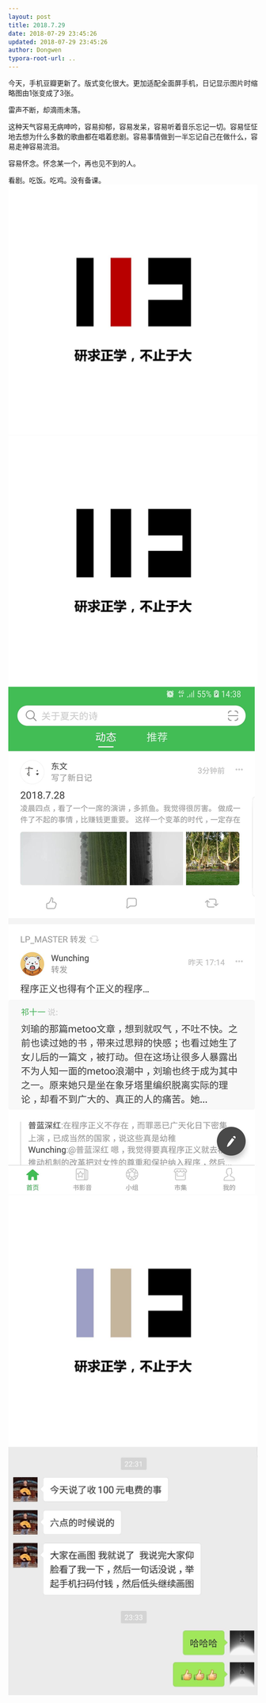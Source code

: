 ```yaml
---
layout: post
title: 2018.7.29
date: 2018-07-29 23:45:26
updated: 2018-07-29 23:45:26
author: Dongwen
typora-root-url: ..
---
```




今天，手机豆瓣更新了。版式变化很大。更加适配全面屏手机，日记显示图片时缩略图由1张变成了3张。

雷声不断，却滴雨未落。

这种天气容易无病呻吟，容易抑郁，容易发呆，容易听着音乐忘记一切。容易怔怔地去想为什么多数的歌曲都在唱着悲剧。容易事情做到一半忘记自己在做什么，容易走神容易流泪。

容易怀念。怀念某一个，再也见不到的人。

看剧。吃饭。吃鸡。没有备课。     ![](/img/in-post/x52648718.jpg)
![](/img/in-post/x52648721.jpg)
![](/img/in-post/x52648720.jpg)
![](/img/in-post/x52648722.jpg)
![](/img/in-post/x52648723.jpg)

